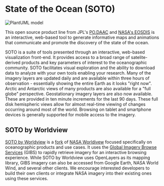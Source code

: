 # State of the Ocean (SOTO)

![PlantUML model](http://www.plantuml.com/plantuml/svg/SoWkIImgAStDuNBAJrBGjLDmpCbCJbMmKiX8pSd9vt98pKi1IW80)

This open source product line from JPL's [PO.DAAC](https://podaac.jpl.nasa.gov/) and [NASA's EOSDIS](https://www.earthdata.nasa.gov/eosdis) is an interactive, web-based tool to generate informative maps and animations that communicate and promote the discovery of the state of the ocean.

SOTO is a suite of tools presented through an interactive, web-based visualization front-end. It provides access to a broad range of satelite-derived products and key parameters of interest to the oceanographic community. SOTO facilitates visual exploration and the ability to download data to analyze with your own tools enabling your research. Many of the imagery layers are updated daily and are available within three hours of observation - essentially showing the entire Earth as it looks "right now". Arctic and Antarctic views of many products are also available for a "full globe" perspective. Geostationary imagery layers are also now available. These are provided in ten minute increments for the last 90 days. These full disk hemispheric views allow for almost real-time viewing of changes occurring around most of the world. Browsing on tablet and smartphone devices is generally supported for mobile access to the imagery.


## SOTO by Worldview

[SOTO by Worldview](https://soto.podaac.earthdatacloud.nasa.gov) is a [fork](https://github.com/podaac/worldview) of [NASA Worldivew](https://github.com/nasa-gibs/worldview) focused specifically on oceanographic products and use cases. It uses the [Global Imagery Browse Services](https://www.earthdata.nasa.gov/eosdis/science-system-description/eosdis-components/gibs) (GIBS) to rapidly retrieve imagery for an interactive browsing experience. While SOTO by Worldview uses OpenLayers as its mapping library, GIBS imagery can also be accessed from Google Earth, NASA World Wind, and several other clients. We encourage interested developers to build their own clients or integrate NASA imagery into their existing ones using these services.
